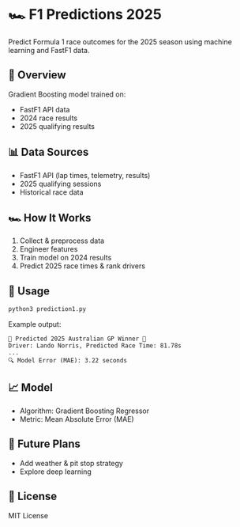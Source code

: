# 🏎️ F1 Predictions 2025

Predict Formula 1 race outcomes for the 2025 season using machine learning and FastF1 data.

## 🚀 Overview
Gradient Boosting model trained on:
- FastF1 API data
- 2024 race results
- 2025 qualifying results

## 📊 Data Sources
- FastF1 API (lap times, telemetry, results)
- 2025 qualifying sessions
- Historical race data

## 🏎️ How It Works
1. Collect & preprocess data
2. Engineer features
3. Train model on 2024 results
4. Predict 2025 race times & rank drivers

## 🔧 Usage
```bash
python3 prediction1.py
```
Example output:
```
🏁 Predicted 2025 Australian GP Winner 🏁
Driver: Lando Norris, Predicted Race Time: 81.78s
...
🔍 Model Error (MAE): 3.22 seconds
```

## 📈 Model
- Algorithm: Gradient Boosting Regressor
- Metric: Mean Absolute Error (MAE)

## 📌 Future Plans
- Add weather & pit stop strategy
- Explore deep learning

## 📜 License
MIT License

